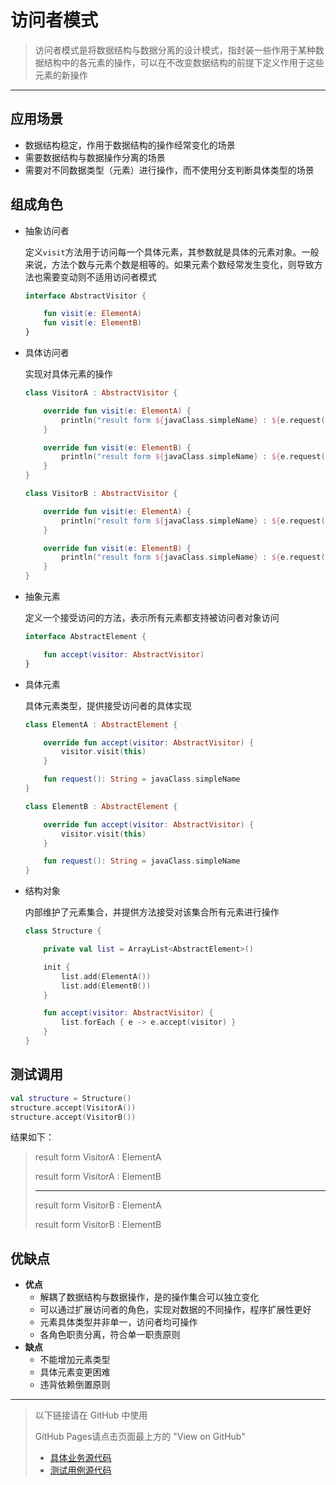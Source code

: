 # 访问者模式

> 访问者模式是将数据结构与数据分离的设计模式，指封装一些作用于某种数据结构中的各元素的操作，可以在不改变数据结构的前提下定义作用于这些元素的新操作

***

## 应用场景

+ 数据结构稳定，作用于数据结构的操作经常变化的场景
+ 需要数据结构与数据操作分离的场景
+ 需要对不同数据类型（元素）进行操作，而不使用分支判断具体类型的场景



## 组成角色

+ 抽象访问者

  定义`visit`方法用于访问每一个具体元素，其参数就是具体的元素对象。一般来说，方法个数与元素个数是相等的。如果元素个数经常发生变化，则导致方法也需要变动则不适用访问者模式

  ```kotlin
  interface AbstractVisitor {
  
      fun visit(e: ElementA)
      fun visit(e: ElementB)
  }
  ```

+ 具体访问者

  实现对具体元素的操作

  ```kotlin
  class VisitorA : AbstractVisitor {
  
      override fun visit(e: ElementA) {
          println("result form ${javaClass.simpleName} : ${e.request()}")
      }
  
      override fun visit(e: ElementB) {
          println("result form ${javaClass.simpleName} : ${e.request()}")
      }
  }
  ```

  ```kotlin
  class VisitorB : AbstractVisitor {
  
      override fun visit(e: ElementA) {
          println("result form ${javaClass.simpleName} : ${e.request()}")
      }
  
      override fun visit(e: ElementB) {
          println("result form ${javaClass.simpleName} : ${e.request()}")
      }
  }
  ```

+ 抽象元素

  定义一个接受访问的方法，表示所有元素都支持被访问者对象访问

  ```kotlin
  interface AbstractElement {
  
      fun accept(visitor: AbstractVisitor)
  }
  ```

  

+ 具体元素

  具体元素类型，提供接受访问者的具体实现

  ```kotlin
  class ElementA : AbstractElement {
  
      override fun accept(visitor: AbstractVisitor) {
          visitor.visit(this)
      }
  
      fun request(): String = javaClass.simpleName
  }
  ```

  ```kotlin
  class ElementB : AbstractElement {
  
      override fun accept(visitor: AbstractVisitor) {
          visitor.visit(this)
      }
  
      fun request(): String = javaClass.simpleName
  }
  ```

+ 结构对象

  内部维护了元素集合，并提供方法接受对该集合所有元素进行操作

  ```kotlin
  class Structure {
  
      private val list = ArrayList<AbstractElement>()
  
      init {
          list.add(ElementA())
          list.add(ElementB())
      }
  
      fun accept(visitor: AbstractVisitor) {
          list.forEach { e -> e.accept(visitor) }
      }
  }
  ```



## 测试调用

```kotlin
val structure = Structure()
structure.accept(VisitorA())
structure.accept(VisitorB())
```

结果如下：

> result form VisitorA : ElementA
>
> result form VisitorA : ElementB
>
> ***
>
> result form VisitorB : ElementA
>
> result form VisitorB : ElementB



## 优缺点

+ **优点**
  + 解耦了数据结构与数据操作，是的操作集合可以独立变化
  + 可以通过扩展访问者的角色，实现对数据的不同操作，程序扩展性更好
  + 元素具体类型并非单一，访问者均可操作
  + 各角色职责分离，符合单一职责原则
+ **缺点**
  + 不能增加元素类型
  + 具体元素变更困难
  + 违背依赖倒置原则


***
> 以下链接请在 GitHub 中使用
>
> GitHub Pages请点击页面最上方的 "View on GitHub"
>
> + [具体业务源代码](../../../src/main/kotlin/club/gargantua7/design_patterns/behavioral/visitor)
> + [测试用例源代码](../../../src/test/kotlin/club/gargantua7/design_patterns/behavioral/visitor)
